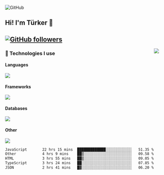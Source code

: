 ![GitHub](https://github.com/turkwr/turkwr/assets/63150613/e5462c44-ccab-48a0-8a33-9f1ea91ff35d)
<!-- ## Hi! I'm Türker 🖐️ -->
##  Hi! I'm Türker 👋
## [![GitHub followers](https://img.shields.io/github/followers/turkwr?color=333&label=Follow&logo=github&logoColor=fff&style=flat-square)](https://github.com/turkwr?tab=followers)
<a href="https://discord.com/users/162740870607536128">
 <img src="https://lanyard.cnrad.dev/api/162740870607536128?hideTimestamp=true&idleMessage=Just%20chillin'%20at%20the%20moment&bg=161a23&animated=true" align="right" />
</a>

### 🧠 Technologies I use
#### Languages
![](https://skillicons.dev/icons?i=js,ts,py,php,go&theme=dark&perline=6)
#### Frameworks
![](https://skillicons.dev/icons?i=next,react,nodejs,tailwind,bootstrap,express&theme=dark&perline=6)
#### Databases
![](https://skillicons.dev/icons?i=mongodb,mysql,sqlite,postgres&theme=dark&perline=6)
#### Other
![](https://skillicons.dev/icons?i=github,git,figma,photoshop,cloudflare,vercel,replit,vscode,visualstudio,discord&theme=dark&perline=6)


<!--START_SECTION:waka-->

```txt
JavaScript       22 hrs 15 mins  █████████████░░░░░░░░░░░░   51.35 %
Other            4 hrs 9 mins    ██▒░░░░░░░░░░░░░░░░░░░░░░   09.58 %
HTML             3 hrs 55 mins   ██▒░░░░░░░░░░░░░░░░░░░░░░   09.05 %
TypeScript       3 hrs 24 mins   ██░░░░░░░░░░░░░░░░░░░░░░░   07.85 %
JSON             2 hrs 41 mins   █▓░░░░░░░░░░░░░░░░░░░░░░░   06.20 %
```

<!--END_SECTION:waka-->
